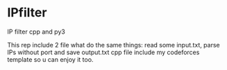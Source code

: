 # IPfilter
IP filter cpp and py3

This rep include 2 file what do the same things: read some input.txt, parse IPs without port and save output.txt
cpp file include my codeforces template so u can enjoy it too.
